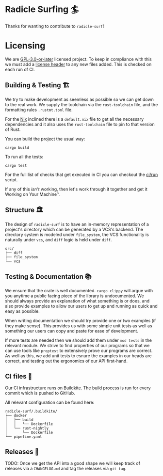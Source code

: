 
# Radicle Surfing 🏄

Thanks for wanting to contribute to `radicle-surf`!

# Licensing

We are [GPL-3.0-or-later](./LICENSE) licensed project. To keep in compliance with this we must
add a [license header](./.license-header) to any new files added. This is checked on each run of CI.

## Building & Testing 🏗️

We try to make development as seemless as possible so we can get down to the real work. We supply
the toolchain via the `rust-toolchain` file, and the formatting rules `.rustmt.toml` file.

For the [Nix](https://nixos.org/) inclined there is a `default.nix` file to get all the necessary
dependencies and it also uses the `rust-toolchain` file to pin to that version of Rust.

You can build the project the usual way:
```
cargo build
```

To run all the tests:
```
cargo test
```

For the full list of checks that get executed in CI you can checkout the [ci/run](./ci/run) script.

If any of this _isn't_ working, then let's work through it together and get it Working on Your
Machine™.

## Structure 🏛️

The design of `radicle-surf` is to have an in-memory representation of a project's directory which
can be generated by a VCS's backend. The directory system is modeled under `file_system`, the VCS
functionality is naturally under `vcs`, and `diff` logic is held under `diff`.

```
src/
├── diff
├── file_system
└── vcs
```

## Testing & Documentation 📚

We ensure that the crate is well documented. `cargo clippy` will argue with you anytime a public
facing piece of the library is undocumented. We should always provide an explanation of what
something is or does, and also provide examples to allow our users to get up and running as quick
and easy as possible.

When writing documentation we should try provide one or two examples (if they make sense). This
provides us with some simple unit tests as well as something our users can copy and paste for ease
of development.

If more tests are needed then we should add them under `mod tests` in the relevant module. We strive
to find properties of our programs so that we can use tools like `proptest` to extensively prove our
programs are correct. As well as this, we add unit tests to esnure the examples in our heads are
correct, and testing out the ergonomics of our API first-hand.

## CI files 🤖

Our CI infrastructure runs on Buildkite. The build process is run for every commit which is pushed
to GitHub.

All relevant configuration can be found here:

```
radicle-surf/.buildkite/
├── docker
│   ├── build
│   │   └── Dockerfile
│   └── rust-nightly
│       └── Dockerfile
└── pipeline.yaml
```

## Releases 📅

TODO: Once we get the API into a good shape we will keep track of releases via a `CHANGELOG.md` and
tag the releases via `git tag`.
